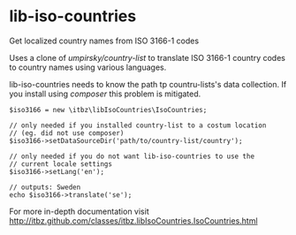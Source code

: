 lib-iso-countries
=================

Get localized country names from ISO 3166-1 codes

Uses a clone of *umpirsky/country-list* to translate ISO 3166-1 country codes
to country names using various languages.

lib-iso-countries needs to know the path tp countru-lists's data collection. If
you install using *composer* this problem is mitigated.

    $iso3166 = new \itbz\libIsoCountries\IsoCountries;

    // only needed if you installed country-list to a costum location
    // (eg. did not use composer)
    $iso3166->setDataSourceDir('path/to/country-list/country');

    // only needed if you do not want lib-iso-countries to use the
    // current locale settings
    $iso3166->setLang('en');

    // outputs: Sweden
    echo $iso3166->translate('se');

For more in-depth documentation visit
http://itbz.github.com/classes/itbz.libIsoCountries.IsoCountries.html